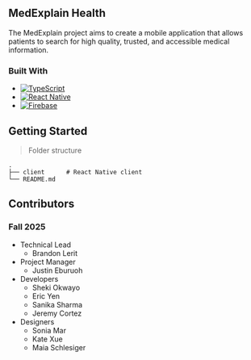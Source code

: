<h2>MedExplain Health</h2>
  <p>
    The MedExplain project aims to create a mobile application that allows patients to search for high quality, trusted, and accessible medical information.
    <br />    
  </p>
</div>

### Built With

- [![TypeScript](https://img.shields.io/badge/TypeScript-3178C6?logo=typescript&logoColor=fff)](#)
- [![React Native](https://img.shields.io/badge/React_Native-%2320232a.svg?logo=react&logoColor=%2361DAFB)](#)
- [![Firebase](https://img.shields.io/badge/Firebase-039BE5?logo=Firebase&logoColor=white)](#)

## Getting Started

> Folder structure

    .
    ├── client      # React Native client
    └── README.md

## Contributors

### Fall 2025

- Technical Lead
  - Brandon Lerit
- Project Manager
  - Justin Eburuoh
- Developers
  - Sheki Okwayo
  - Eric Yen
  - Sanika Sharma
  - Jeremy Cortez
- Designers
  - Sonia Mar
  - Kate Xue
  - Maia Schlesiger
